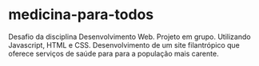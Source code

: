 # medicina-para-todos
Desafio da disciplina Desenvolvimento Web. Projeto em grupo. Utilizando Javascript, HTML e CSS. Desenvolvimento de um site filantrópico que oferece serviços de saúde para para a população mais carente.
